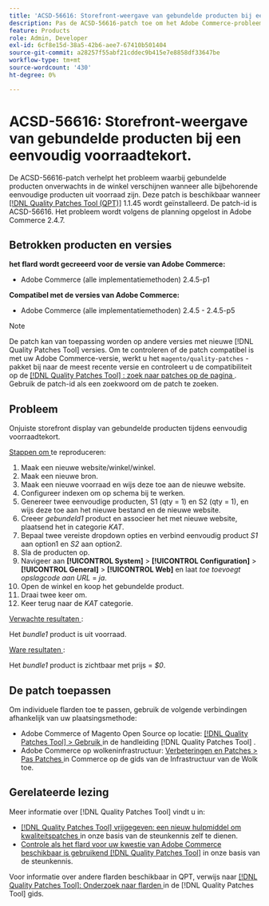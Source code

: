 ```yaml
---
title: 'ACSD-56616: Storefront-weergave van gebundelde producten bij een eenvoudig voorraadtekort'
description: Pas de ACSD-56616-patch toe om het Adobe Commerce-probleem op te lossen, waarbij gebundelde producten onverwachts in de winkel verschijnen wanneer alle bijbehorende eenvoudige producten uit voorraad zijn.
feature: Products
role: Admin, Developer
exl-id: 6cf8e15d-38a5-42b6-aee7-67410b501404
source-git-commit: a28257f55abf21cddec9b415e7e8858df33647be
workflow-type: tm+mt
source-wordcount: '430'
ht-degree: 0%

---
```


# ACSD-56616: Storefront-weergave van gebundelde producten bij een eenvoudig voorraadtekort.

De ACSD-56616-patch verhelpt het probleem waarbij gebundelde producten onverwachts in de winkel verschijnen wanneer alle bijbehorende eenvoudige producten uit voorraad zijn. Deze patch is beschikbaar wanneer [[!DNL Quality Patches Tool (QPT)]](/help/announcements/adobe-commerce-announcements/magento-quality-patches-released-new-tool-to-self-serve-quality-patches.md) 1.1.45 wordt geïnstalleerd. De patch-id is ACSD-56616. Het probleem wordt volgens de planning opgelost in Adobe Commerce 2.4.7.

## Betrokken producten en versies

**het flard wordt gecreeerd voor de versie van Adobe Commerce:**

* Adobe Commerce (alle implementatiemethoden) 2.4.5-p1

**Compatibel met de versies van Adobe Commerce:**

* Adobe Commerce (alle implementatiemethoden) 2.4.5 - 2.4.5-p5

>[!NOTE]
>
>De patch kan van toepassing worden op andere versies met nieuwe [!DNL Quality Patches Tool] versies. Om te controleren of de patch compatibel is met uw Adobe Commerce-versie, werkt u het `magento/quality-patches` -pakket bij naar de meest recente versie en controleert u de compatibiliteit op de [[!DNL Quality Patches Tool] : zoek naar patches op de pagina ](https://experienceleague.adobe.com/tools/commerce-quality-patches/index.html) . Gebruik de patch-id als een zoekwoord om de patch te zoeken.

## Probleem

Onjuiste storefront display van gebundelde producten tijdens eenvoudig voorraadtekort.

<u> Stappen om </u> te reproduceren:

1. Maak een nieuwe website/winkel/winkel.
1. Maak een nieuwe bron.
1. Maak een nieuwe voorraad en wijs deze toe aan de nieuwe website.
1. Configureer indexen om op schema bij te werken.
1. Genereer twee eenvoudige producten, S1 (qty = 1) en S2 (qty = 1), en wijs deze toe aan het nieuwe bestand en de nieuwe website.
1. Creeer *gebundeld1* product en associeer het met nieuwe website, plaatsend het in categorie *KAT*.
1. Bepaal twee vereiste dropdown opties en verbind eenvoudig product *S1* aan option1 en *S2* aan option2.
1. Sla de producten op.
1. Navigeer aan **[!UICONTROL System]** > **[!UICONTROL Configuration]** > **[!UICONTROL General]** > **[!UICONTROL Web]** en laat *toe toevoegt opslagcode aan URL* = *ja*.
1. Open de winkel en koop het gebundelde product.
1. Draai twee keer om.
1. Keer terug naar de *KAT* categorie.

<u> Verwachte resultaten </u>:

Het *bundle1* product is uit voorraad.

<u> Ware resultaten </u>:

Het *bundle1* product is zichtbaar met prijs = *$0*.

## De patch toepassen

Om individuele flarden toe te passen, gebruik de volgende verbindingen afhankelijk van uw plaatsingsmethode:

* Adobe Commerce of Magento Open Source op locatie: [[!DNL Quality Patches Tool]  > Gebruik ](https://experienceleague.adobe.com/docs/commerce-operations/tools/quality-patches-tool/usage.html) in de handleiding [!DNL Quality Patches Tool] .
* Adobe Commerce op wolkeninfrastructuur: [ Verbeteringen en Patches > Pas Patches ](https://experienceleague.adobe.com/docs/commerce-cloud-service/user-guide/develop/upgrade/apply-patches.html) in Commerce op de gids van de Infrastructuur van de Wolk toe.

## Gerelateerde lezing

Meer informatie over [!DNL Quality Patches Tool] vindt u in:

* [[!DNL Quality Patches Tool]  vrijgegeven: een nieuw hulpmiddel om kwaliteitspatches ](/help/announcements/adobe-commerce-announcements/magento-quality-patches-released-new-tool-to-self-serve-quality-patches.md) in onze basis van de steunkennis zelf te dienen.
* [ Controle als het flard voor uw kwestie van Adobe Commerce beschikbaar is gebruikend  [!DNL Quality Patches Tool]](/help/support-tools/patches-available-in-qpt-tool/check-patch-for-magento-issue-with-magento-quality-patches.md) in onze basis van de steunkennis.

Voor informatie over andere flarden beschikbaar in QPT, verwijs naar [[!DNL Quality Patches Tool]: Onderzoek naar flarden ](https://experienceleague.adobe.com/tools/commerce-quality-patches/index.html) in de [!DNL Quality Patches Tool] gids.
